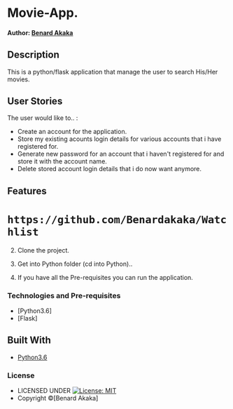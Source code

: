 # Movie-App.

#### Author: [Benard Akaka](https://github.com/Benardakaka)

## Description


This is a python/flask application that manage the user to search His/Her movies.


## User Stories
The user would like to.. :
* Create an account for the application.
* Store my existing acounts login details for various accounts that i have registered for.
* Generate new password for an account that i haven't registered for and store it with the account name.   
* Delete stored account login details that i do now want anymore.

## Features



 # ```https://github.com/Benardakaka/Watchlist```

2. Clone the project.

3. Get into Python folder (cd into Python)..

4. If you have all the Pre-requisites you can run the application.

### Technologies and Pre-requisites
 
* [Python3.6]
* [Flask]
## Built With

* [Python3.6](https://docs.python.org/3/)


### License

* LICENSED UNDER  [![License: MIT](https://img.shields.io/badge/License-MIT-yellow.svg)](license/MIT)
* Copyright &copy;[Benard Akaka] 